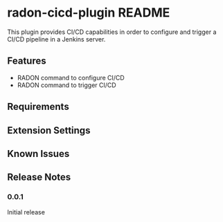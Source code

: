 # radon-cicd-plugin README

This plugin provides CI/CD capabilities in order to configure and trigger a CI/CD pipeline in a Jenkins server.

## Features

- RADON command to configure CI/CD
- RADON command to trigger CI/CD

## Requirements


## Extension Settings


## Known Issues


## Release Notes

### 0.0.1

Initial release
